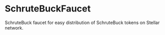# SchruteBuckFaucet
SchruteBuck faucet for easy distribution of SchruteBuck tokens on Stellar network.
